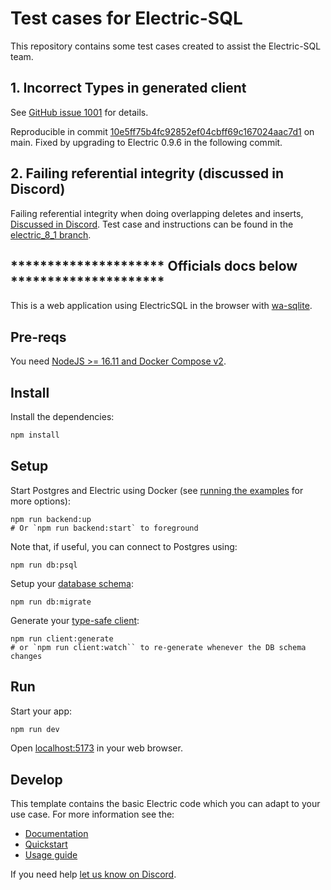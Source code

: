 # Test cases for Electric-SQL

This repository contains some test cases created to assist the Electric-SQL team.

## 1. Incorrect Types in generated client

See [GitHub issue 1001](https://github.com/electric-sql/electric/issues/1001) for details.

Reproducible in commit [10e5ff75b4fc92852ef04cbff69c167024aac7d1](https://github.com/fooware/electric-testcase-01/commit/10e5ff75b4fc92852ef04cbff69c167024aac7d1) on main. Fixed by upgrading to Electric 0.9.6 in the following commit.

## 2. Failing referential integrity (discussed in Discord)

Failing referential integrity when doing overlapping deletes and inserts, [Discussed in Discord](https://discord.com/channels/933657521581858818/1202273462593532004). Test case and instructions can be found in the [electric_8_1 branch](https://github.com/fooware/electric-testcase-01/tree/electric_8_1).

## ********************* Officials docs below *********************

This is a web application using ElectricSQL in the browser with [wa-sqlite](https://electric-sql.com/docs/integrations/drivers/web/wa-sqlite).

## Pre-reqs

You need [NodeJS >= 16.11 and Docker Compose v2](https://electric-sql.com/docs/usage/installation/prereqs).

## Install

Install the dependencies:

```sh
npm install
```

## Setup

Start Postgres and Electric using Docker (see [running the examples](https://electric-sql.com/docs/examples/notes/running) for more options):

```shell
npm run backend:up
# Or `npm run backend:start` to foreground
```

Note that, if useful, you can connect to Postgres using:

```shell
npm run db:psql
```

Setup your [database schema](https://electric-sql.com/docs/usage/data-modelling):

```shell
npm run db:migrate
```

Generate your [type-safe client](https://electric-sql.com/docs/usage/data-access/client):

```shell
npm run client:generate
# or `npm run client:watch`` to re-generate whenever the DB schema changes
```

## Run

Start your app:

```sh
npm run dev
```
<!-- see https://vitejs.dev/config/server-options#server-port for default Vite port -->
Open [localhost:5173](http://localhost:5173) in your web browser.

## Develop

This template contains the basic Electric code which you can adapt to your use case. For more information see the:

- [Documentation](https://electric-sql.com/docs)
- [Quickstart](https://electric-sql.com/docs/quickstart)
- [Usage guide](https://electric-sql.com/docs/usage)

If you need help [let us know on Discord](https://discord.electric-sql.com).
